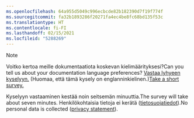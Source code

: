 ```yaml
---
ms.openlocfilehash: 64a955d5049c996ecbcde82b182390d7f19f774f
ms.sourcegitcommit: fa32b1893286f20271fa4ec4be8fc68bd135f53c
ms.translationtype: HT
ms.contentlocale: fi-FI
ms.lasthandoff: 02/15/2021
ms.locfileid: "5288269"
---
```

> [!NOTE]
><span data-ttu-id="9ac0c-101">Voitko kertoa meille dokumentaatiota koskevan kielimäärityksesi?</span><span class="sxs-lookup"><span data-stu-id="9ac0c-101">Can you tell us about your documentation language preferences?</span></span> <span data-ttu-id="9ac0c-102">[Vastaa lyhyeen kyselyyn.](https://aka.ms/BAG_Docs_Language_Survey) (Huomaa, että tämä kysely on englanninkielinen.)</span><span class="sxs-lookup"><span data-stu-id="9ac0c-102">[Take a short survey.](https://aka.ms/BAG_Docs_Language_Survey)</span></span>
>
><span data-ttu-id="9ac0c-103">Kyselyyn vastaaminen kestää noin seitsemän minuuttia.</span><span class="sxs-lookup"><span data-stu-id="9ac0c-103">The survey will take about seven minutes.</span></span> <span data-ttu-id="9ac0c-104">Henkilökohtaisia tietoja ei kerätä ([tietosuojatiedot](https://go.microsoft.com/fwlink/?LinkId=521839)).</span><span class="sxs-lookup"><span data-stu-id="9ac0c-104">No personal data is collected ([privacy statement](https://go.microsoft.com/fwlink/?LinkId=521839)).</span></span>

